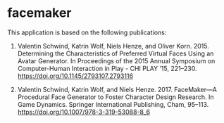 # facemaker

This application is based on the following publications:

1. Valentin Schwind, Katrin Wolf, Niels Henze, and Oliver Korn. 2015. Determining the Characteristics of Preferred Virtual Faces Using an Avatar Generator. In Proceedings of the 2015 Annual Symposium on Computer-Human Interaction in Play - CHI PLAY ’15, 221–230. https://doi.org/10.1145/2793107.2793116

2. Valentin Schwind, Katrin Wolf, and Niels Henze. 2017. FaceMaker—A Procedural Face Generator to Foster Character Design Research. In Game Dynamics. Springer International Publishing, Cham, 95–113. https://doi.org/10.1007/978-3-319-53088-8_6
